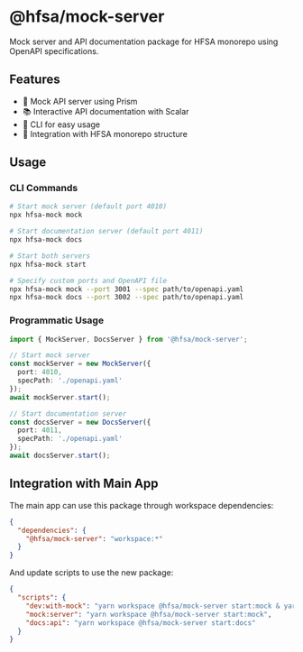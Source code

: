 # @hfsa/mock-server

Mock server and API documentation package for HFSA monorepo using OpenAPI specifications.

## Features

- 🚀 Mock API server using Prism
- 📚 Interactive API documentation with Scalar
- 🔧 CLI for easy usage
- 🎯 Integration with HFSA monorepo structure

## Usage

### CLI Commands

```bash
# Start mock server (default port 4010)
npx hfsa-mock mock

# Start documentation server (default port 4011) 
npx hfsa-mock docs

# Start both servers
npx hfsa-mock start

# Specify custom ports and OpenAPI file
npx hfsa-mock mock --port 3001 --spec path/to/openapi.yaml
npx hfsa-mock docs --port 3002 --spec path/to/openapi.yaml
```

### Programmatic Usage

```typescript
import { MockServer, DocsServer } from '@hfsa/mock-server';

// Start mock server
const mockServer = new MockServer({
  port: 4010,
  specPath: './openapi.yaml'
});
await mockServer.start();

// Start documentation server
const docsServer = new DocsServer({
  port: 4011,
  specPath: './openapi.yaml'
});
await docsServer.start();
```

## Integration with Main App

The main app can use this package through workspace dependencies:

```json
{
  "dependencies": {
    "@hfsa/mock-server": "workspace:*"
  }
}
```

And update scripts to use the new package:

```json
{
  "scripts": {
    "dev:with-mock": "yarn workspace @hfsa/mock-server start:mock & yarn dev",
    "mock:server": "yarn workspace @hfsa/mock-server start:mock",
    "docs:api": "yarn workspace @hfsa/mock-server start:docs"
  }
}
```